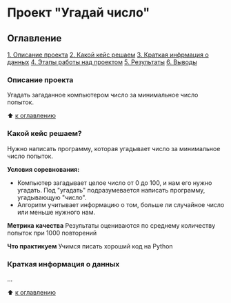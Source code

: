 # Проект "Угадай число"
## Оглавление
[1. Описание проекта](https://github.com/olegrasskazovpro/sf_data_science/tree/project_0/README.md#Описание-проекта)
[2. Какой кейс решаем](https://github.com/olegrasskazovpro/sf_data_science/tree/project_0/README.md#Какой-кейс-решаем)
[3. Краткая инфрмация о данных](https://github.com/olegrasskazovpro/sf_data_science/tree/project_0/README.md#Краткая-инфрмация-о-данных)
[4. Этапы работы над проектом](https://github.com/olegrasskazovpro/sf_data_science/tree/project_0/README.md#Этапы-работы-над-проектом)
[5. Результаты](https://github.com/olegrasskazovpro/sf_data_science/tree/project_0/README.md#Результаты)
[6. Выводы](https://github.com/olegrasskazovpro/sf_data_science/tree/project_0/README.md#Выводы)

### Описание проекта
Угадать загаданное компьютером число за минимальное число попыток.

:arrow_up: [к оглавлению](https://github.com/olegrasskazovpro/sf_data_science/tree/project_0/README.md#Оглавление)

### Какой кейс решаем?
Нужно написать программу, которая угадывает число за минимальное число попыток.

**Условия соревнования:**
- Компьютер загадывает целое число от 0 до 100, и нам его нужно угадать. Под "угадать" подразумевается написать программу, угадывающую "число".
- Алгоритм учитывает информацию о том, больше ли случайное число или меньше нужного нам.

**Метрика качества**
Результаты оцениваются по среднему количеству попыток при 1000 повторений

**Что практикуем**
Учимся писать хороший код на Python

### Краткая информация о данных
...

:arrow_up: [к оглавлению](https://github.com/olegrasskazovpro/sf_data_science/tree/project_0/README.md#Оглавление)